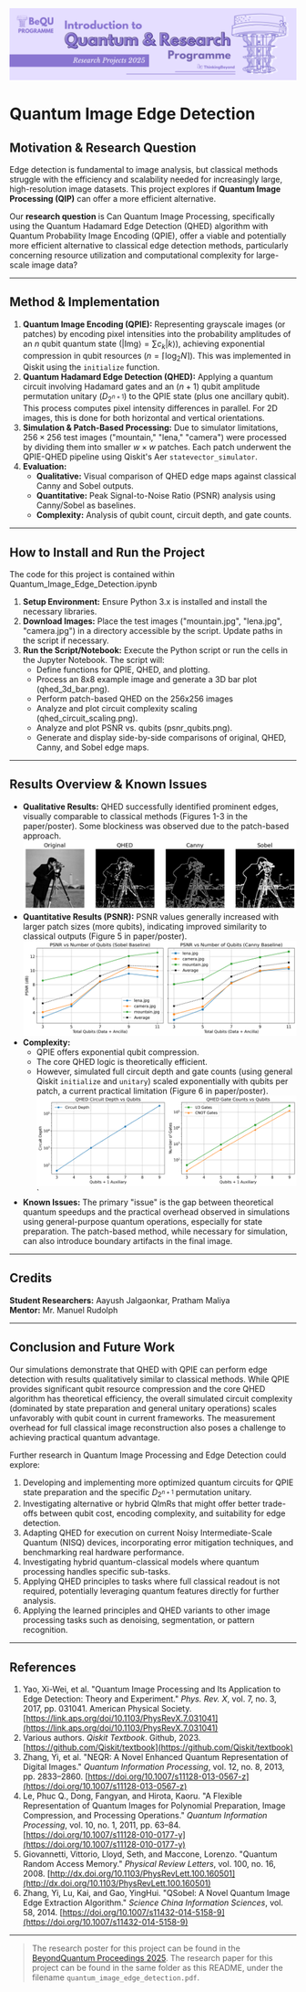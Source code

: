 ![BeyondQuantum Banner for Research Projects](../BeyondQuantum_Banner_Research_Projects_2025.png)

# Quantum Image Edge Detection

## Motivation & Research Question

Edge detection is fundamental to image analysis, but classical methods struggle with the efficiency and scalability needed for increasingly large, high-resolution image datasets. This project explores if **Quantum Image Processing (QIP)** can offer a more efficient alternative.

Our **research question** is Can Quantum Image Processing, specifically using the Quantum Hadamard Edge Detection (QHED) algorithm with Quantum Probability Image Encoding (QPIE), offer a viable and potentially more efficient alternative to classical edge detection methods, particularly concerning resource utilization and computational complexity for large-scale image data?

---
## Method & Implementation

1.  **Quantum Image Encoding (QPIE):** Representing grayscale images (or patches) by encoding pixel intensities into the probability amplitudes of an $n$ qubit quantum state ($|\text{Img}\rangle = \sum c_k |k\rangle$), achieving exponential compression in qubit resources ($n = \lceil \log_2 N \rceil$). This was implemented in Qiskit using the `initialize` function.
2.  **Quantum Hadamard Edge Detection (QHED):** Applying a quantum circuit involving Hadamard gates and an $(n+1)$ qubit amplitude permutation unitary ($D_{2^{n+1}}$) to the QPIE state (plus one ancillary qubit). This process computes pixel intensity differences in parallel. For 2D images, this is done for both horizontal and vertical orientations.
3.  **Simulation & Patch-Based Processing:** Due to simulator limitations, $256 \times 256$ test images ("mountain," "lena," "camera") were processed by dividing them into smaller $w \times w$ patches. Each patch underwent the QPIE-QHED pipeline using Qiskit's Aer `statevector_simulator`.
4.  **Evaluation:**
    *   **Qualitative:** Visual comparison of QHED edge maps against classical Canny and Sobel outputs.
    *   **Quantitative:** Peak Signal-to-Noise Ratio (PSNR) analysis using Canny/Sobel as baselines.
    *   **Complexity:** Analysis of qubit count, circuit depth, and gate counts.

--- 
## How to Install and Run the Project

The code for this project is contained within Quantum_Image_Edge_Detection.ipynb
1. **Setup Environment:** Ensure Python 3.x is installed and install the necessary libraries.
2. **Download Images:** Place the test images ("mountain.jpg", "lena.jpg", "camera.jpg") in a directory accessible by the script. Update paths in the script if necessary.
3. **Run the Script/Notebook:** Execute the Python script or run the cells in the Jupyter Notebook. The script will:
    - Define functions for QPIE, QHED, and plotting.        
    - Process an 8x8 example image and generate a 3D bar plot (qhed_3d_bar.png).
    - Perform patch-based QHED on the 256x256 images
    - Analyze and plot circuit complexity scaling (qhed_circuit_scaling.png).
    - Analyze and plot PSNR vs. qubits (psnr_qubits.png).
    - Generate and display side-by-side comparisons of original, QHED, Canny, and Sobel edge maps.
---
## Results Overview & Known Issues

*   **Qualitative Results:** QHED successfully identified prominent edges, visually comparable to classical methods (Figures 1-3 in the paper/poster). Some blockiness was observed due to the patch-based approach.
    ![Camera Comparison Example](readme_images/camera_comparison.png)
*   **Quantitative Results (PSNR):** PSNR values generally increased with larger patch sizes (more qubits), indicating improved similarity to classical outputs (Figure 5 in paper/poster).
    ![PSNR vs Qubits Plot](readme_images/psnr_qubits.png)
*   **Complexity:**
    *   QPIE offers exponential qubit compression.
    *   The core QHED logic is theoretically efficient.
    *   However, simulated full circuit depth and gate counts (using general Qiskit `initialize` and `unitary`) scaled exponentially with qubits per patch, a current practical limitation (Figure 6 in paper/poster).
    ![Circuit Scaling Plot](readme_images/qhed_circuit_scaling.png)`
*   **Known Issues:** The primary "issue" is the gap between theoretical quantum speedups and the practical overhead observed in simulations using general-purpose quantum operations, especially for state preparation. The patch-based method, while necessary for simulation, can also introduce boundary artifacts in the final image.
---
## Credits

**Student Researchers:** Aayush Jalgaonkar, Pratham Maliya  
**Mentor:** Mr. Manuel Rudolph

---
## Conclusion and Future Work

Our simulations demonstrate that QHED with QPIE can perform edge detection with results qualitatively similar to classical methods. While QPIE provides significant qubit resource compression and the core QHED algorithm has theoretical efficiency, the overall simulated circuit complexity (dominated by state preparation and general unitary operations) scales unfavorably with qubit count in current frameworks. The measurement overhead for full classical image reconstruction also poses a challenge to achieving practical quantum advantage.

Further research in Quantum Image Processing and Edge Detection could explore:
1.  Developing and implementing more optimized quantum circuits for QPIE state preparation and the specific $D_{2^{n+1}}$ permutation unitary.
2.  Investigating alternative or hybrid QImRs that might offer better trade-offs between qubit cost, encoding complexity, and suitability for edge detection.
3.  Adapting QHED for execution on current Noisy Intermediate-Scale Quantum (NISQ) devices, incorporating error mitigation techniques, and benchmarking real hardware performance.
4.  Investigating hybrid quantum-classical models where quantum processing handles specific sub-tasks.
5.  Applying QHED principles to tasks where full classical readout is not required, potentially leveraging quantum features directly for further analysis.
6.  Applying the learned principles and QHED variants to other image processing tasks such as denoising, segmentation, or pattern recognition.
---
## References

1. Yao, Xi-Wei, et al. "Quantum Image Processing and Its Application to Edge Detection: Theory and Experiment." *Phys. Rev. X*, vol. 7, no. 3, 2017, pp. 031041. American Physical Society. [https://link.aps.org/doi/10.1103/PhysRevX.7.031041](https://link.aps.org/doi/10.1103/PhysRevX.7.031041)
2. Various authors. *Qiskit Textbook*. Github, 2023. [https://github.com/Qiskit/textbook](https://github.com/Qiskit/textbook)
3. Zhang, Yi, et al. "NEQR: A Novel Enhanced Quantum Representation of Digital Images." *Quantum Information Processing*, vol. 12, no. 8, 2013, pp. 2833–2860. [https://doi.org/10.1007/s11128-013-0567-z](https://doi.org/10.1007/s11128-013-0567-z)
4. Le, Phuc Q., Dong, Fangyan, and Hirota, Kaoru. "A Flexible Representation of Quantum Images for Polynomial Preparation, Image Compression, and Processing Operations." *Quantum Information Processing*, vol. 10, no. 1, 2011, pp. 63–84. [https://doi.org/10.1007/s11128-010-0177-y](https://doi.org/10.1007/s11128-010-0177-y)
5. Giovannetti, Vittorio, Lloyd, Seth, and Maccone, Lorenzo. "Quantum Random Access Memory." *Physical Review Letters*, vol. 100, no. 16, 2008. [http://dx.doi.org/10.1103/PhysRevLett.100.160501](http://dx.doi.org/10.1103/PhysRevLett.100.160501)
6. Zhang, Yi, Lu, Kai, and Gao, YingHui. "QSobel: A Novel Quantum Image Edge Extraction Algorithm." *Science China Information Sciences*, vol. 58, 2014. [https://doi.org/10.1007/s11432-014-5158-9](https://doi.org/10.1007/s11432-014-5158-9)
---

> The research poster for this project can be found in the [BeyondQuantum Proceedings 2025](https://thinkingbeyond.education/beyondquantum_proceedings_2025/).
> The research paper for this project can be found in the same folder as this README, under the filename `quantum_image_edge_detection.pdf`. 
